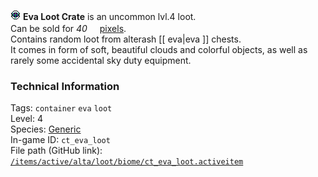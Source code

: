 ![ ](https://raw.githubusercontent.com/Ceterai/Enternia/main/items/active/alta/loot/biome/ct_eva_loot.png) **Eva Loot Crate** is an uncommon lvl.4 loot.  
Can be sold for *40* <img src="https://starbounder.org/mediawiki/images/2/21/Pixel.png" width="12" height="16"/> [pixels](https://starbounder.org/Pixel).  
Contains random loot from alterash [[ eva|eva ]] chests.  
It comes in form of soft, beautiful clouds and colorful objects, as well as rarely some accidental sky duty equipment.

### Technical Information

Tags: `container` `eva` `loot`  
Level: 4  
Species: [Generic](https://starbounder.org/Perfectly_Generic_Item)  
In-game ID: `ct_eva_loot`  
File path (GitHub link): [`/items/active/alta/loot/biome/ct_eva_loot.activeitem`](https://github.com/Ceterai/Enternia/blob/main/items/active/alta/loot/biome/ct_eva_loot.activeitem)
